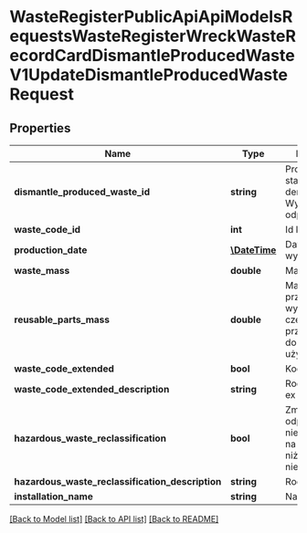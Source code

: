 # WasteRegisterPublicApiApiModelsRequestsWasteRegisterWreckWasteRecordCardDismantleProducedWasteV1UpdateDismantleProducedWasteRequest

## Properties
Name | Type | Description | Notes
------------ | ------------- | ------------- | -------------
**dismantle_produced_waste_id** | **string** | Prowadzący stację demontażu - Wytwarzane odpady | [optional] 
**waste_code_id** | **int** | Id kodu odpadu | [optional] 
**production_date** | [**\DateTime**](\DateTime.md) | Data wytworzenia | [optional] 
**waste_mass** | **double** | Masa odpadów | [optional] 
**reusable_parts_mass** | **double** | Masa przedmiotów wyposażenia i części przeznaczonych do ponownego użycia [Mg] | [optional] 
**waste_code_extended** | **bool** | Kod ex | [optional] 
**waste_code_extended_description** | **string** | Rodzaj odpadu ex | [optional] 
**hazardous_waste_reclassification** | **bool** | Zmiana statusu odpadów niebezpiecznych na odpady inne niż niebezpieczne | [optional] 
**hazardous_waste_reclassification_description** | **string** | Rodzaj odpadu | [optional] 
**installation_name** | **string** | Nazwa instalacji | [optional] 

[[Back to Model list]](../README.md#documentation-for-models) [[Back to API list]](../README.md#documentation-for-api-endpoints) [[Back to README]](../README.md)



